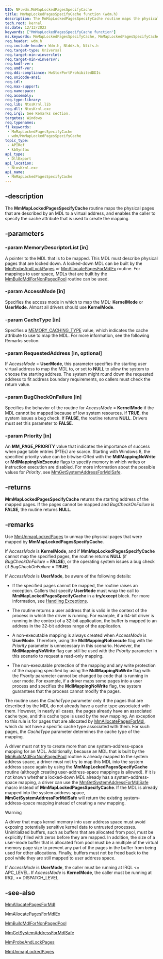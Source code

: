 ```yaml
---
UID: NF:wdm.MmMapLockedPagesSpecifyCache
title: MmMapLockedPagesSpecifyCache function (wdm.h)
description: The MmMapLockedPagesSpecifyCache routine maps the physical pages that are described by an MDL to a virtual address, and enables the caller to specify the cache attribute that is used to create the mapping.
tech.root: kernel
ms.date: 12/13/2022
keywords: ["MmMapLockedPagesSpecifyCache function"]
ms.keywords: MmMapLockedPagesSpecifyCache, MmMapLockedPagesSpecifyCache routine [Kernel-Mode Driver Architecture], k106_337c0e8a-c098-46a8-b820-db78be002148.xml, kernel.mmmaplockedpagesspecifycache, wdm/MmMapLockedPagesSpecifyCache
req.header: wdm.h
req.include-header: Wdm.h, Ntddk.h, Ntifs.h
req.target-type: Universal
req.target-min-winverclnt:
req.target-min-winversvr: 
req.kmdf-ver: 
req.umdf-ver: 
req.ddi-compliance: HwStorPortProhibitedDDIs
req.unicode-ansi: 
req.idl: 
req.max-support: 
req.namespace: 
req.assembly: 
req.type-library: 
req.lib: NtosKrnl.lib
req.dll: NtosKrnl.exe
req.irql: See Remarks section.
targetos: Windows
req.typenames: 
f1_keywords:
 - MmMapLockedPagesSpecifyCache
 - wdm/MmMapLockedPagesSpecifyCache
topic_type:
 - APIRef
 - kbSyntax
api_type:
 - DllExport
api_location:
 - NtosKrnl.exe
api_name:
 - MmMapLockedPagesSpecifyCache
---
```


## -description

The **MmMapLockedPagesSpecifyCache** routine maps the physical pages that are described by an MDL to a virtual address, and enables the caller to specify the cache attribute that is used to create the mapping.

## -parameters

### -param MemoryDescriptorList [in]

A pointer to the MDL that is to be mapped. This MDL must describe physical pages that are locked down. A locked-down MDL can be built by the [MmProbeAndLockPages](./nf-wdm-mmprobeandlockpages.md) or [MmAllocatePagesForMdlEx](./nf-wdm-mmallocatepagesformdlex.md) routine. For mappings to user space, MDLs that are built by the [MmBuildMdlForNonPagedPool](./nf-wdm-mmbuildmdlfornonpagedpool.md) routine can be used.

### -param AccessMode [in]

Specifies the access mode in which to map the MDL: **KernelMode** or **UserMode**. Almost all drivers should use **KernelMode**.

### -param CacheType [in]

Specifies a [MEMORY_CACHING_TYPE](./ne-wdm-_memory_caching_type.md) value, which indicates the cache attribute to use to map the MDL. For more information, see the following Remarks section.

### -param RequestedAddress [in, optional]

If *AccessMode* = **UserMode**, this parameter specifies the starting user virtual address to map the MDL to, or set to **NULL** to allow the system to choose the starting address. The system might round down the requested address to fit address boundary requirements, so callers must check the return value.

### -param BugCheckOnFailure [in]

Specifies the behavior of the routine for *AccessMode* = **KernelMode** if the MDL cannot be mapped because of low system resources. If **TRUE**, the system issues a bug check. If **FALSE**, the routine returns **NULL**. Drivers must set this parameter to **FALSE**.

### -param Priority [in]

An **MM_PAGE_PRIORITY** value that indicates the importance of success when page table entries (PTEs) are scarce. Starting with Windows 8, the specified priority value can be bitwise-ORed with the **MdlMappingNoWrite** or **MdlMappingNoExecute** flags to specify memory in which writes or instruction execution are disabled. For more information about the possible values for *Priority*, see [MmGetSystemAddressForMdlSafe](../wdm/nf-wdm-mmgetsystemaddressformdlsafe.md).

## -returns

**MmMapLockedPagesSpecifyCache** returns the starting address of the mapped pages. If the pages cannot be mapped and *BugCheckOnFailure* is **FALSE**, the routine returns **NULL**.

## -remarks

Use [MmUnmapLockedPages](./nf-wdm-mmunmaplockedpages.md) to unmap the physical pages that were mapped by **MmMapLockedPagesSpecifyCache**.

If *AccessMode* is **KernelMode**, and if **MmMapLockedPagesSpecifyCache** cannot map the specified pages, the routine returns **NULL** (if *BugCheckOnFailure* = **FALSE**), or the operating system issues a bug check (if *BugCheckOnFailure* = **TRUE**).

If *AccessMode* is **UserMode**, be aware of the following details:

- If the specified pages cannot be mapped, the routine raises an exception. Callers that specify **UserMode** must wrap the call to **MmMapLockedPagesSpecifyCache** in a **try/except** block. For more information, see [Handling Exceptions](/windows-hardware/drivers/kernel/handling-exceptions).

- The routine returns a user address that is valid in the context of the process in which the driver is running. For example, if a 64-bit driver is running in the context of a 32-bit application, the buffer is mapped to an address in the 32-bit address range of the application.

- A non-executable mapping is always created when *AccessMode* is **UserMode**. Therefore, using the **MdlMappingNoExecute** flag with the *Priority* parameter is unnecessary in this scenario. However, the **MdlMappingNoWrite** flag can still be used with the *Priority* parameter in this scenario to request a read-only mapping.

- The non-executable protection of the mapping and any write protection of the mapping specified by using the **MdlMappingNoWrite** flag with the *Priority* parameter cannot be changed by code that is running in user mode. For example, if a driver maps some pages into a user process and specifies the **MdlMappingNoWrite** flag, the system guarantees that the process cannot modify the pages.

The routine uses the *CacheType* parameter only if the pages that are described by the MDL do not already have a cache type associated with them. However, in nearly all cases, the pages already have an associated cache type, and this cache type is used by the new mapping. An exception to this rule is for pages that are allocated by [MmAllocatePagesForMdl](./nf-wdm-mmallocatepagesformdl.md), which do not have a specific cache type associated with them. For such pages, the *CacheType* parameter determines the cache type of the mapping.

A driver must not try to create more than one system-address-space mapping for an MDL. Additionally, because an MDL that is built by the [MmBuildMdlForNonPagedPool](./nf-wdm-mmbuildmdlfornonpagedpool.md) routine is already mapped to the system address space, a driver must not try to map this MDL into the system address space again by using the **MmMapLockedPagesSpecifyCache** routine (although creating user-address-space mappings is allowed). If it is not known whether a locked-down MDL already has a system-address-space mapping, a driver can use the [MmGetSystemAddressForMdlSafe](../wdm/nf-wdm-mmgetsystemaddressformdlsafe.md) macro instead of **MmMapLockedPagesSpecifyCache**. If the MDL is already mapped into the system address space, **MmGetSystemAddressForMdlSafe** will return the existing system-address-space mapping instead of creating a new mapping.

> [!WARNING]
> A driver that maps kernel memory into user address space must avoid exposing potentially sensitive kernel data to untrusted processes. Uninitialized buffers, such as buffers that are allocated from pool, must be explicitly filled with zeros before they are mapped. In addition, the size of a user-mode buffer that is allocated from pool must be a multiple of the virtual memory page size to prevent any part of the pages in the buffer from being used for other allocations. Finally, buffers must not be freed back to the pool while they are still mapped to user address space.

If *AccessMode* is **UserMode**, the caller must be running at IRQL <= APC_LEVEL. If *AccessMode* is **KernelMode**, the caller must be running at IRQL <= DISPATCH_LEVEL.

## -see-also

[MmAllocatePagesForMdl](./nf-wdm-mmallocatepagesformdl.md)

[MmAllocatePagesForMdlEx](./nf-wdm-mmallocatepagesformdlex.md)

[MmBuildMdlForNonPagedPool](./nf-wdm-mmbuildmdlfornonpagedpool.md)

[MmGetSystemAddressForMdlSafe](../wdm/nf-wdm-mmgetsystemaddressformdlsafe.md)

[MmProbeAndLockPages](./nf-wdm-mmprobeandlockpages.md)

[MmUnmapLockedPages](./nf-wdm-mmunmaplockedpages.md)